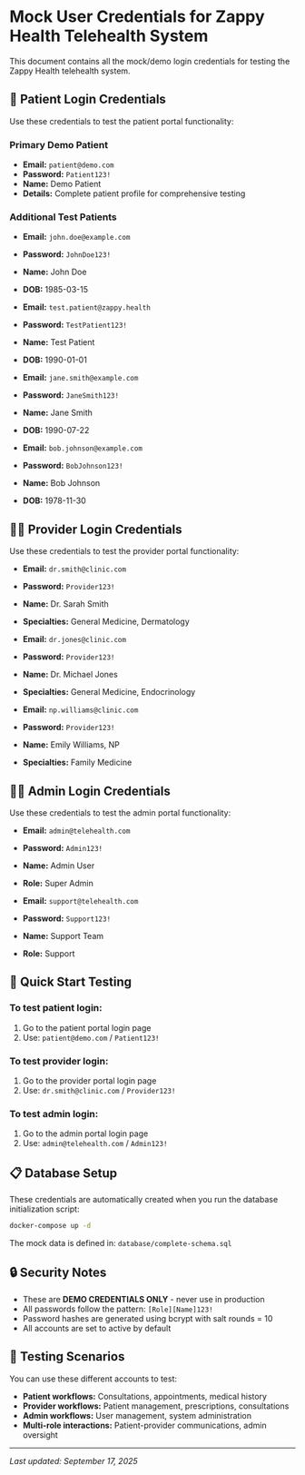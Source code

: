 # Mock User Credentials for Zappy Health Telehealth System

This document contains all the mock/demo login credentials for testing the Zappy Health telehealth system.

## 🏥 Patient Login Credentials

Use these credentials to test the patient portal functionality:

### Primary Demo Patient
- **Email:** `patient@demo.com`  
- **Password:** `Patient123!`
- **Name:** Demo Patient
- **Details:** Complete patient profile for comprehensive testing

### Additional Test Patients
- **Email:** `john.doe@example.com`  
- **Password:** `JohnDoe123!`
- **Name:** John Doe
- **DOB:** 1985-03-15

- **Email:** `test.patient@zappy.health`  
- **Password:** `TestPatient123!`
- **Name:** Test Patient
- **DOB:** 1990-01-01

- **Email:** `jane.smith@example.com`  
- **Password:** `JaneSmith123!`
- **Name:** Jane Smith
- **DOB:** 1990-07-22

- **Email:** `bob.johnson@example.com`  
- **Password:** `BobJohnson123!`
- **Name:** Bob Johnson
- **DOB:** 1978-11-30

## 👨‍⚕️ Provider Login Credentials

Use these credentials to test the provider portal functionality:

- **Email:** `dr.smith@clinic.com`  
- **Password:** `Provider123!`
- **Name:** Dr. Sarah Smith
- **Specialties:** General Medicine, Dermatology

- **Email:** `dr.jones@clinic.com`  
- **Password:** `Provider123!`
- **Name:** Dr. Michael Jones
- **Specialties:** General Medicine, Endocrinology

- **Email:** `np.williams@clinic.com`  
- **Password:** `Provider123!`
- **Name:** Emily Williams, NP
- **Specialties:** Family Medicine

## 👩‍💼 Admin Login Credentials

Use these credentials to test the admin portal functionality:

- **Email:** `admin@telehealth.com`  
- **Password:** `Admin123!`
- **Name:** Admin User
- **Role:** Super Admin

- **Email:** `support@telehealth.com`  
- **Password:** `Support123!`
- **Name:** Support Team
- **Role:** Support

## 🚀 Quick Start Testing

### To test patient login:
1. Go to the patient portal login page
2. Use: `patient@demo.com` / `Patient123!`

### To test provider login:
1. Go to the provider portal login page  
2. Use: `dr.smith@clinic.com` / `Provider123!`

### To test admin login:
1. Go to the admin portal login page
2. Use: `admin@telehealth.com` / `Admin123!`

## 📋 Database Setup

These credentials are automatically created when you run the database initialization script:
```bash
docker-compose up -d
```

The mock data is defined in: `database/complete-schema.sql`

## 🔒 Security Notes

- These are **DEMO CREDENTIALS ONLY** - never use in production
- All passwords follow the pattern: `[Role][Name]123!`
- Password hashes are generated using bcrypt with salt rounds = 10
- All accounts are set to active by default

## 🧪 Testing Scenarios

You can use these different accounts to test:
- **Patient workflows:** Consultations, appointments, medical history
- **Provider workflows:** Patient management, prescriptions, consultations  
- **Admin workflows:** User management, system administration
- **Multi-role interactions:** Patient-provider communications, admin oversight

---
*Last updated: September 17, 2025*